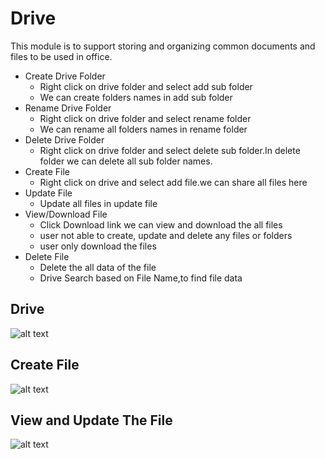 Drive
===========
This module is to support storing and organizing common documents and files to be used in office.

- Create Drive Folder
    - Right click on drive folder and select add sub folder
    - We can create folders names in add sub folder 
- Rename Drive Folder
    - Right click on drive folder and select rename  folder
    - We can rename all folders names in rename  folder 
- Delete Drive Folder
    - Right click on drive folder and select delete sub folder.In delete folder we can delete all sub folder names.
- Create File
    - Right click on drive and select add file.we can share all files here
- Update File
    - Update all files in update file 
- View/Download File
    - Click Download link we can view and download the all files 
    - user not able to create, update and delete any files or folders 
    - user only download the files
- Delete File
    - Delete the all data of the file
    - Drive Search based on File Name,to find file data 

Drive
----
![alt text](../images/drive-profile.png "Drive")

Create File
----
![alt text](../images/create-drive-file.png "Drive")

View and Update The File
----
![alt text](../images/readdrive-profile.png "Drive")